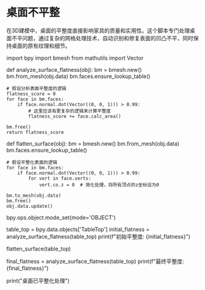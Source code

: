 # 桌面不平整

在3D建模中，桌面的平整度直接影响家具的质量和实用性。这个脚本专门处理桌面不平问题，通过复杂的网格处理技术，自动识别和修复表面的凹凸不平，同时保持桌面的原有纹理和细节。

import bpy
import bmesh
from mathutils import Vector

def analyze_surface_flatness(obj):
    bm = bmesh.new()
    bm.from_mesh(obj.data)
    bm.faces.ensure_lookup_table()
    
    # 假设分析表面平整度的逻辑
    flatness_score = 0
    for face in bm.faces:
        if face.normal.dot(Vector((0, 0, 1))) > 0.99:
            # 这里应该有更复杂的逻辑来计算平整度
            flatness_score += face.calc_area()
    
    bm.free()
    return flatness_score

def flatten_surface(obj):
    bm = bmesh.new()
    bm.from_mesh(obj.data)
    bm.faces.ensure_lookup_table()
    
    # 假设平整化表面的逻辑
    for face in bm.faces:
        if face.normal.dot(Vector((0, 0, 1))) > 0.99:
            for vert in face.verts:
                vert.co.z = 0  # 简化处理，将所有顶点的z坐标设为0
    
    bm.to_mesh(obj.data)
    bm.free()
    obj.data.update()

bpy.ops.object.mode_set(mode='OBJECT')

table_top = bpy.data.objects['TableTop']
initial_flatness = analyze_surface_flatness(table_top)
print(f"初始平整度: {initial_flatness}")

flatten_surface(table_top)

final_flatness = analyze_surface_flatness(table_top)
print(f"最终平整度: {final_flatness}")

print("桌面已平整化处理")